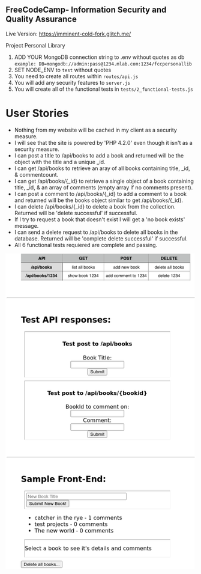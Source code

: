 **FreeCodeCamp**- Information Security and Quality Assurance
------

Live Version: https://imminent-cold-fork.glitch.me/

Project Personal Library

1) ADD YOUR MongoDB connection string to .env without quotes as db
    `example: DB=mongodb://admin:pass@1234.mlab.com:1234/fccpersonallib`
2) SET NODE_ENV to `test` without quotes
3) You need to create all routes within `routes/api.js`
4) You will add any security features to `server.js`
5) You will create all of the functional tests in `tests/2_functional-tests.js`


# User Stories

 - Nothing from my website will be cached in my client as a security measure.
 - I will see that the site is powered by 'PHP 4.2.0' even though it isn't as a security measure.
 - I can post a title to /api/books to add a book and returned will be the object with the title and a unique _id.
 - I can get /api/books to retrieve an aray of all books containing title, _id, & commentcount.
 - I can get /api/books/{_id} to retrieve a single object of a book containing title, _id, & an array of comments (empty array if no comments present).
 - I can post a comment to /api/books/{_id} to add a comment to a book and returned will be the books object similar to get /api/books/{_id}.
 - I can delete /api/books/{_id} to delete a book from the collection. Returned will be 'delete successful' if successful.
 - If I try to request a book that doesn't exist I will get a 'no book exists' message.
 - I can send a delete request to /api/books to delete all books in the database. Returned will be 'complete delete successful' if successful.
 - All 6 functional tests requiered are complete and passing.

![](FCC-Personal-Library.png?raw=true)

